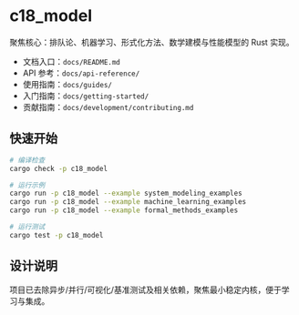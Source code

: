 # c18_model

聚焦核心：排队论、机器学习、形式化方法、数学建模与性能模型的 Rust 实现。

- 文档入口：`docs/README.md`
- API 参考：`docs/api-reference/`
- 使用指南：`docs/guides/`
- 入门指南：`docs/getting-started/`
- 贡献指南：`docs/development/contributing.md`

## 快速开始

```bash
# 编译检查
cargo check -p c18_model

# 运行示例
cargo run -p c18_model --example system_modeling_examples
cargo run -p c18_model --example machine_learning_examples
cargo run -p c18_model --example formal_methods_examples

# 运行测试
cargo test -p c18_model
```

## 设计说明

项目已去除异步/并行/可视化/基准测试及相关依赖，聚焦最小稳定内核，便于学习与集成。
